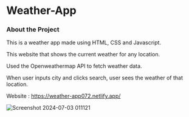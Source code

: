 # Weather-App

 ### About the Project
 
This is a weather app made using HTML, CSS and Javascript.

This website that shows the current weather for any location.

Used the Openweathermap API to fetch weather data.

When user inputs city and clicks search, user sees the weather of that location.

Website : https://weather-app072.netlify.app/

![Screenshot 2024-07-03 011121](https://github.com/monali072/Weather-App/assets/168098996/d27b9583-fab0-437b-8e22-33cde03044fb)



